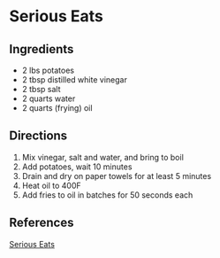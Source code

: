 # Serious Eats

## Ingredients

* 2 lbs potatoes
* 2 tbsp distilled white vinegar
* 2 tbsp salt
* 2 quarts water
* 2 quarts (frying) oil

## Directions

1. Mix vinegar, salt and water, and bring to boil
2. Add potatoes, wait 10 minutes
3. Drain and dry on paper towels for at least 5 minutes
4. Heat oil to 400F
5. Add fries to oil in batches for 50 seconds each

## References

[Serious Eats](https://www.seriouseats.com/perfect-french-fries-recipe)
